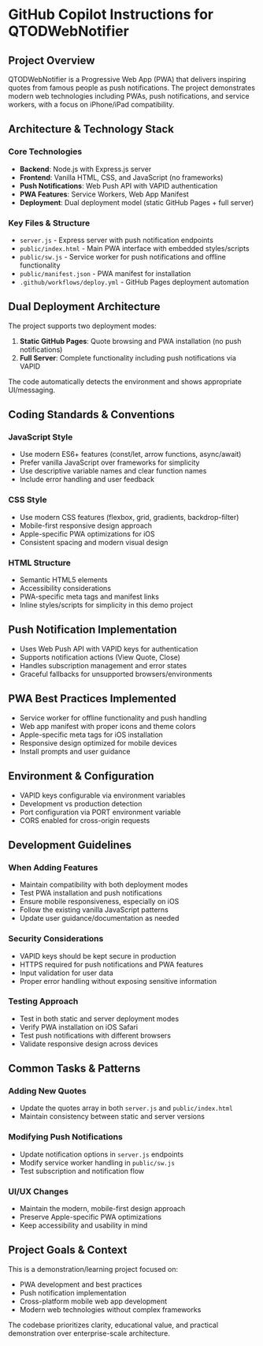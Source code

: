 # GitHub Copilot Instructions for QTODWebNotifier

## Project Overview
QTODWebNotifier is a Progressive Web App (PWA) that delivers inspiring quotes from famous people as push notifications. The project demonstrates modern web technologies including PWAs, push notifications, and service workers, with a focus on iPhone/iPad compatibility.

## Architecture & Technology Stack

### Core Technologies
- **Backend**: Node.js with Express.js server
- **Frontend**: Vanilla HTML, CSS, and JavaScript (no frameworks)
- **Push Notifications**: Web Push API with VAPID authentication
- **PWA Features**: Service Workers, Web App Manifest
- **Deployment**: Dual deployment model (static GitHub Pages + full server)

### Key Files & Structure
- `server.js` - Express server with push notification endpoints
- `public/index.html` - Main PWA interface with embedded styles/scripts
- `public/sw.js` - Service worker for push notifications and offline functionality
- `public/manifest.json` - PWA manifest for installation
- `.github/workflows/deploy.yml` - GitHub Pages deployment automation

## Dual Deployment Architecture
The project supports two deployment modes:

1. **Static GitHub Pages**: Quote browsing and PWA installation (no push notifications)
2. **Full Server**: Complete functionality including push notifications via VAPID

The code automatically detects the environment and shows appropriate UI/messaging.

## Coding Standards & Conventions

### JavaScript Style
- Use modern ES6+ features (const/let, arrow functions, async/await)
- Prefer vanilla JavaScript over frameworks for simplicity
- Use descriptive variable names and clear function names
- Include error handling and user feedback

### CSS Style
- Use modern CSS features (flexbox, grid, gradients, backdrop-filter)
- Mobile-first responsive design approach
- Apple-specific PWA optimizations for iOS
- Consistent spacing and modern visual design

### HTML Structure
- Semantic HTML5 elements
- Accessibility considerations
- PWA-specific meta tags and manifest links
- Inline styles/scripts for simplicity in this demo project

## Push Notification Implementation
- Uses Web Push API with VAPID keys for authentication
- Supports notification actions (View Quote, Close)
- Handles subscription management and error states
- Graceful fallbacks for unsupported browsers/environments

## PWA Best Practices Implemented
- Service worker for offline functionality and push handling
- Web app manifest with proper icons and theme colors
- Apple-specific meta tags for iOS installation
- Responsive design optimized for mobile devices
- Install prompts and user guidance

## Environment & Configuration
- VAPID keys configurable via environment variables
- Development vs production detection
- Port configuration via PORT environment variable
- CORS enabled for cross-origin requests

## Development Guidelines

### When Adding Features
- Maintain compatibility with both deployment modes
- Test PWA installation and push notifications
- Ensure mobile responsiveness, especially on iOS
- Follow the existing vanilla JavaScript patterns
- Update user guidance/documentation as needed

### Security Considerations
- VAPID keys should be kept secure in production
- HTTPS required for push notifications and PWA features
- Input validation for user data
- Proper error handling without exposing sensitive information

### Testing Approach
- Test in both static and server deployment modes
- Verify PWA installation on iOS Safari
- Test push notifications with different browsers
- Validate responsive design across devices

## Common Tasks & Patterns

### Adding New Quotes
- Update the quotes array in both `server.js` and `public/index.html`
- Maintain consistency between static and server versions

### Modifying Push Notifications
- Update notification options in `server.js` endpoints
- Modify service worker handling in `public/sw.js`
- Test subscription and notification flow

### UI/UX Changes
- Maintain the modern, mobile-first design approach
- Preserve Apple-specific PWA optimizations
- Keep accessibility and usability in mind

## Project Goals & Context
This is a demonstration/learning project focused on:
- PWA development and best practices
- Push notification implementation
- Cross-platform mobile web app development
- Modern web technologies without complex frameworks

The codebase prioritizes clarity, educational value, and practical demonstration over enterprise-scale architecture.